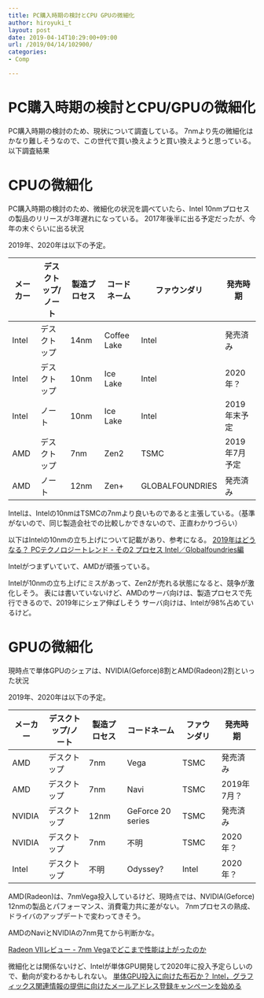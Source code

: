 ```yaml
---
title: PC購入時期の検討とCPU GPUの微細化
author: hiroyuki_t
layout: post
date: 2019-04-14T10:29:00+09:00
url: /2019/04/14/102900/
categories:
- Comp

---
```


# PC購入時期の検討とCPU/GPUの微細化
PC購入時期の検討のため、現状について調査している。
7nmより先の微細化はかなり難しそうなので、この世代で買い換えようと買い換えようと思っている。
以下調査結果

# CPUの微細化
PC購入時期の検討のため、微細化の状況を調べていたら、Intel 10nmプロセスの製品のリリースが3年遅れになっている。
2017年後半に出る予定だったが、今年の末ぐらいに出る状況

2019年、2020年は以下の予定。

| メーカー | デスクトップ/ノート | 製造プロセス | コードネーム | ファウンダリ    | 発売時期      |
|----------|---------------------|--------------|--------------|-----------------|---------------|
| Intel    | デスクトップ        | 14nm         | Coffee Lake      | Intel           | 発売済み      |
| Intel    | デスクトップ        | 10nm         | Ice Lake     | Intel           | 2020年？      |
| Intel    | ノート              | 10nm         | Ice Lake     | Intel           | 2019年末予定      |
| AMD      | デスクトップ        | 7nm          | Zen2         | TSMC            | 2019年7月予定 |
| AMD      | ノート              | 12nm         | Zen+         | GLOBALFOUNDRIES | 発売済み      |


Intelは、Intelの10nmはTSMCの7nmより良いものであると主張している。（基準がないので、同じ製造会社での比較しかできないので、正直わかりづらい）

以下はIntelの10nmの立ち上げについて記載があり、参考になる。
[2019年はどうなる？ PCテクノロジートレンド - その2 プロセス Intel／Globalfoundries編](https://news.mynavi.jp/article/20190102-749929/)

Intelがつまずいていて、AMDが頑張っている。

Intelが10nmの立ち上げにミスがあって、Zen2が売れる状態になると、競争が激化しそう。
表には書いていないけど、AMDのサーバ向けは、製造プロセスで先行できるので、2019年にシェア伸ばしそう
サーバ向けは、Intelが98%占めているけど。

# GPUの微細化
現時点で単体GPUのシェアは、NVIDIA(Geforce)8割とAMD(Radeon)2割といった状況

2019年、2020年は以下の予定。

| メーカー | デスクトップ/ノート | 製造プロセス | コードネーム | ファウンダリ    | 発売時期      |
|----------|---------------------|--------------|--------------|-----------------|---------------|
| AMD    | デスクトップ        | 7nm         | Vega      | TSMC           | 発売済み      |
| AMD    | デスクトップ        | 7nm         | Navi      | TSMC           | 2019年7月？      |
| NVIDIA   | デスクトップ         | 12nm         | GeForce 20 series     | TSMC           | 発売済み
| NVIDIA   | デスクトップ         | 7nm         | 不明     | TSMC           | 2020年？
| Intel   | デスクトップ         | 不明         | Odyssey?     | Intel           | 2020年？

      
AMD(Radeon)は、7nmVega投入しているけど、現時点では、NVIDIA(Geforce) 12nmの製品とパフォーマンス、消費電力共に差がない。
7nmプロセスの熟成、ドライバのアップデートで変わってきそう。

AMDのNaviとNVIDIAの7nm見てから判断かな。

[Radeon VIIレビュー - 7nm Vegaでどこまで性能は上がったのか](https://news.mynavi.jp/article/20190207-768860/)

微細化とは関係ないけど、Intelが単体GPU開発して2020年に投入予定らしいので、動向が変わるかもしれない。
[単体GPU投入に向けた布石か？ Intel，グラフィックス関連情報の提供に向けたメールアドレス登録キャンペーンを始める](https://www.4gamer.net/games/999/G999902/20190221069/)





